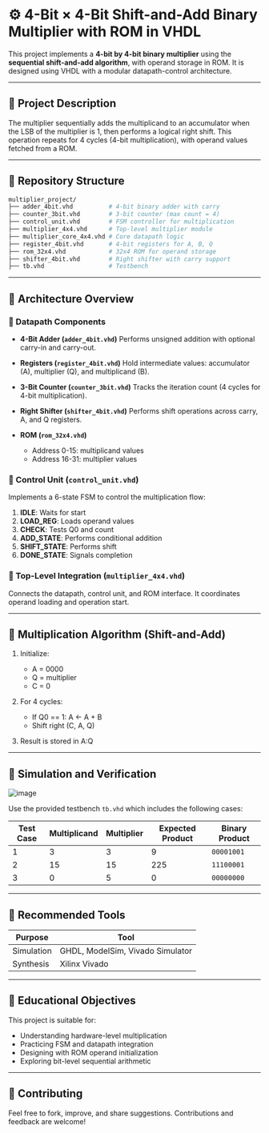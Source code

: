 # ⚙️ 4-Bit × 4-Bit Shift-and-Add Binary Multiplier with ROM in VHDL

This project implements a **4-bit by 4-bit binary multiplier** using the **sequential shift-and-add algorithm**, with operand storage in ROM. It is designed using VHDL with a modular datapath-control architecture.

---

## 📌 Project Description

The multiplier sequentially adds the multiplicand to an accumulator when the LSB of the multiplier is 1, then performs a logical right shift. This operation repeats for 4 cycles (4-bit multiplication), with operand values fetched from a ROM.

---

## 📂 Repository Structure

```bash
multiplier_project/
├── adder_4bit.vhd          # 4-bit binary adder with carry
├── counter_3bit.vhd        # 3-bit counter (max count = 4)
├── control_unit.vhd        # FSM controller for multiplication
├── multiplier_4x4.vhd      # Top-level multiplier module
├── multiplier_core_4x4.vhd # Core datapath logic
├── register_4bit.vhd       # 4-bit registers for A, B, Q
├── rom_32x4.vhd            # 32x4 ROM for operand storage
├── shifter_4bit.vhd        # Right shifter with carry support
├── tb.vhd                  # Testbench
```

---

## 🧠 Architecture Overview

### 🔹 Datapath Components

* **4-Bit Adder (`adder_4bit.vhd`)**
  Performs unsigned addition with optional carry-in and carry-out.

* **Registers (`register_4bit.vhd`)**
  Hold intermediate values: accumulator (A), multiplier (Q), and multiplicand (B).

* **3-Bit Counter (`counter_3bit.vhd`)**
  Tracks the iteration count (4 cycles for 4-bit multiplication).

* **Right Shifter (`shifter_4bit.vhd`)**
  Performs shift operations across carry, A, and Q registers.

* **ROM (`rom_32x4.vhd`)**

  * Address 0-15: multiplicand values
  * Address 16-31: multiplier values

### 🔹 Control Unit (`control_unit.vhd`)

Implements a 6-state FSM to control the multiplication flow:

1. **IDLE**: Waits for start
2. **LOAD\_REG**: Loads operand values
3. **CHECK**: Tests Q0 and count
4. **ADD\_STATE**: Performs conditional addition
5. **SHIFT\_STATE**: Performs shift
6. **DONE\_STATE**: Signals completion

### 🔹 Top-Level Integration (`multiplier_4x4.vhd`)

Connects the datapath, control unit, and ROM interface. It coordinates operand loading and operation start.

---

## 🔮 Multiplication Algorithm (Shift-and-Add)

1. Initialize:

   * A = 0000
   * Q = multiplier
   * C = 0
2. For 4 cycles:

   * If Q0 == 1: A ← A + B
   * Shift right (C, A, Q)
3. Result is stored in A\:Q

---

## 🔬 Simulation and Verification

![image](https://github.com/user-attachments/assets/6aa2a5e5-f24e-43c8-a60f-fa540144d1b4)

Use the provided testbench `tb.vhd` which includes the following cases:

| Test Case | Multiplicand | Multiplier | Expected Product | Binary Product |
| --------- | ------------ | ---------- | ---------------- | -------------- |
| 1         | 3            | 3          | 9                | `00001001`     |
| 2         | 15           | 15         | 225              | `11100001`     |
| 3         | 0            | 5          | 0                | `00000000`     |

---

## 🔧 Recommended Tools

| Purpose    | Tool                             |
| ---------- | -------------------------------- |
| Simulation | GHDL, ModelSim, Vivado Simulator |
| Synthesis  | Xilinx Vivado                    |

---

## 🌟 Educational Objectives

This project is suitable for:

* Understanding hardware-level multiplication
* Practicing FSM and datapath integration
* Designing with ROM operand initialization
* Exploring bit-level sequential arithmetic

---

## 🤝 Contributing

Feel free to fork, improve, and share suggestions. Contributions and feedback are welcome!


